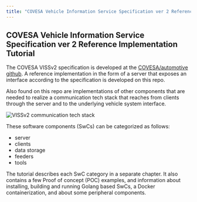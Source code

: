 ```yaml
---
title: "COVESA Vehicle Information Service Specification ver 2 Reference Implementation Tutorial"
---
```

## COVESA Vehicle Information Service Specification ver 2 Reference Implementation Tutorial

The COVESA VISSv2 specification is developed at the [COVESA/automotive github](https://github.com/COVESA/vehicle-information-service-specification).
A reference implementation in the form of a server that exposes an interface according to the specification is developed on this repo.

Also found on this repo are implementations of other components that are needed to realize a communication tech stack that reaches from clients through the server and to the underlying vehicle system interface.

![VISSv2 communication tech stack](/vissr/images/WAII-tech-stack.jpg?width=40pc)

These software components (SwCs) can be categorized as follows:
* server
* clients
* data storage
* feeders
* tools

The tutorial describes each SwC category in a separate chapter.
It also contains a few Proof of concept (POC) examples, and information about installing,
building and running Golang based SwCs, a Docker containerization, and about some peripheral components.
